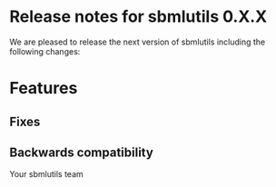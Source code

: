 # Release notes for sbmlutils 0.X.X

We are pleased to release the next version of sbmlutils including the 
following changes:

# Features

## Fixes

## Backwards compatibility

Your sbmlutils team
